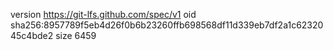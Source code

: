 version https://git-lfs.github.com/spec/v1
oid sha256:8957789f5eb4d26f0b6b23260ffb698568df11d339eb7df2a1c6232045c4bde2
size 6459
